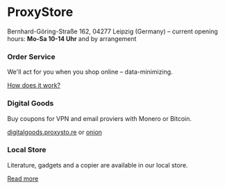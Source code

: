 # ProxyStore

<p class="lead text-center">Bernhard-Göring-Straße 162, 04277 Leipzig (Germany) &ndash; current opening hours: <strong>Mo-Sa 10-14 Uhr</strong> and by arrangement</p>

<div class="row">
	<div class="card card-hover col-lg mx-3 mb-3">
		<div class="card-body">
			<h3 class="card-title">Order Service</h3>
			<p class="card-text">We'll act for you when you shop online – data-minimizing.</p>
			<a class="card-link stretched-link" href="bestellservice.html">How does it work?</a>
		</div>
	</div>
	<div class="card col-lg mx-3 mb-3">
		<div class="card-body">
			<h3 class="card-title">Digital Goods</h3>
			<p class="card-text">Buy coupons for VPN and email proviers with Monero or Bitcoin.</p>
			<a href="https://digitalgoods.proxysto.re">digitalgoods.proxysto.re</a>
			or
			<a href="http://digitazyyxyihwwzudp5syxxyn3qhcd63wqcha2dxpfqiyydmrgdiaad.onion/">onion</a>
		</div>
	</div>
	<div class="card card-hover col-lg mx-3 mb-3">
		<div class="card-body">
			<h3 class="card-title">Local Store</h3>
			<p class="card-text">Literature, gadgets and a copier are available in our local store.</p>
			<a class="card-link stretched-link" href="ladensortiment.html">Read more</a>
		</div>
	</div>
</div>
